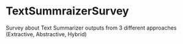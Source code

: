 # TextSummraizerSurvey
Survey about Text Summarizer outputs from 3 different approaches (Extractive, Abstractive, Hybrid) 
